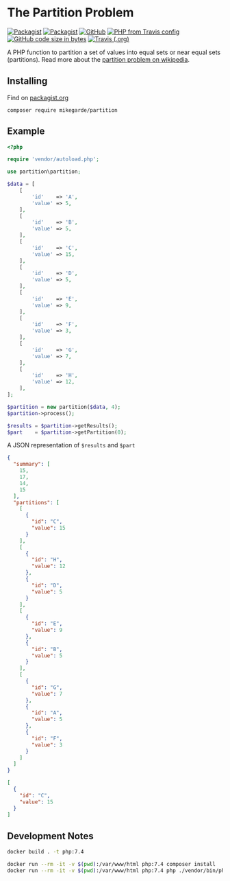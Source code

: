 # The Partition Problem

[![Packagist](https://img.shields.io/packagist/dt/mikegarde/partition.svg)](https://packagist.org/packages/mikegarde/partition)
[![Packagist](https://img.shields.io/packagist/dd/mikegarde/partition.svg)](https://packagist.org/packages/mikegarde/partition)
[![GitHub](https://img.shields.io/github/license/mikegarde/partition.svg)](https://github.com/MikeGarde/partition)
[![PHP from Travis config](https://img.shields.io/travis/php-v/mikegarde/partition.svg)](https://travis-ci.org/MikeGarde/partition)
[![GitHub code size in bytes](https://img.shields.io/github/languages/code-size/mikegarde/partition.svg)](https://github.com/MikeGarde/partition)
[![Travis (.org)](https://img.shields.io/travis/mikegarde/partition.svg)](https://travis-ci.org/MikeGarde/partition)

A PHP function to partition a set of values into equal sets or near equal sets (partitions). 
Read more about the [partition problem on wikipedia](https://en.wikipedia.org/wiki/Partition_problem).

## Installing

Find on [packagist.org](https://packagist.org/packages/mikegarde/partition)

`composer require mikegarde/partition`

## Example

```php
<?php

require 'vendor/autoload.php';

use partition\partition;

$data = [
	[
		'id'    => 'A',
		'value' => 5,
	],
	[
		'id'    => 'B',
		'value' => 5,
	],
	[
		'id'    => 'C',
		'value' => 15,
	],
	[
		'id'    => 'D',
		'value' => 5,
	],
	[
		'id'    => 'E',
		'value' => 9,
	],
	[
		'id'    => 'F',
		'value' => 3,
	],
	[
		'id'    => 'G',
		'value' => 7,
	],
	[
		'id'    => 'H',
		'value' => 12,
	],
];

$partition = new partition($data, 4);
$partition->process();

$results = $partition->getResults();
$part    = $partition->getPartition(0);
```

A JSON representation of `$results` and `$part`

```json
{
  "summary": [
    15,
    17,
    14,
    15
  ],
  "partitions": [
    [
      {
        "id": "C",
        "value": 15
      }
    ],
    [
      {
        "id": "H",
        "value": 12
      },
      {
        "id": "D",
        "value": 5
      }
    ],
    [
      {
        "id": "E",
        "value": 9
      },
      {
        "id": "B",
        "value": 5
      }
    ],
    [
      {
        "id": "G",
        "value": 7
      },
      {
        "id": "A",
        "value": 5
      },
      {
        "id": "F",
        "value": 3
      }
    ]
  ]
}
```

```json
[
  {
    "id": "C",
    "value": 15
  }
]
```

## Development Notes

```bash
docker build . -t php:7.4

docker run --rm -it -v $(pwd):/var/www/html php:7.4 composer install
docker run --rm -it -v $(pwd):/var/www/html php:7.4 php ./vendor/bin/phpunit --bootstrap vendor/autoload.php tests
```
